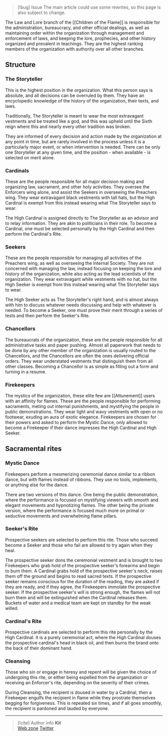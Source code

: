 > [!bug] Issue
> The main article could use some rewrites, so this page is also subject to change.

The Law and Lore branch of the [[Children of the Flame]] is responsible for the administration, bureaucracy, and other official dealings, as well as maintaining order within the organization through management and enforcement of laws, and keeping the lore, prophecies, and other history organized and prevalent in teachings. They are the highest ranking members of the organization with authority over all other branches.

## Structure

### The Storyteller

This is the highest position in the organization. What this person says is absolute, and all decisions can be overruled by them. They have an encyclopedic knowledge of the history of the organization, their texts, and laws.

Traditionally, The Storyteller is meant to wear the most extravagant vestments and be treated like a god, and this was upheld until the Sixth reign where this and nearly every other tradition was broken.

They are informed of every decision and action made by the organization at any point in time, but are rarely involved in the process unless it is a particularly major event, or when intervention is needed. There can be only one Storyteller at any given time, and the position - when available - is selected on merit alone.

### Cardinals 

These are the people responsible for all major decision making and organizing law, sacrament, and other holy activities. They oversee the Enforcers wing alone, and assist the Seekers in overseeing the Preachers wing. They wear extravagant black vestments with tall hats, but the High Cardinal is exempt from this instead wearing what The Storyteller says to wear.

The High Cardinal is assigned directly to The Storyteller as an advisor and to relay information. They are akin to politicians in their role. To become a Cardinal, one must be selected personally by the High Cardinal and then perform the Cardinal's Rite.

### Seekers

These are the people responsible for managing all activities of the Preachers wing, as well as overseeing the Internal Society. They are not concerned with managing the law, instead focusing on keeping the lore and history of the organization, while also acting as the lead scientists of the organization. They wear extravagant white vestments with no hat, but the High Seeker is exempt from this instead wearing what The Storyteller says to wear.

The High Seeker acts as The Storyteller's right hand, and is almost always with him to discuss whatever needs discussing and help with whatever is needed. To become a Seeker, one must prove their merit through a series of tests and then perform the Seeker's Rite.

### Chancellors

The bureaucrats of the organization, these are the people responsible for all administrative tasks and paper pushing. Almost all paperwork that needs to be done by any other member of the organization is usually routed to the Chancellors, and the Chancellors are often the ones delivering official orders. They wear understated vestments that distinguish them from all other classes. Becoming a Chancellor is as simple as filling out a form and turning in a resume.

### Firekeepers

The mystics of the organization, these elite few are [[Attunement]] users with an affinity for flames. These are the people responsible for performing sacraments, meting out internal punishments, and mystifying the people in public demonstrations. They wear light and wavy vestments with open or no footwear, exuding an aura of exotic elegance. Firekeepers are chosen for their powers and asked to perform the Mystic Dance, only allowed to become a Firekeeper if their dance impresses the High Cardinal and High Seeker.

## Sacramental rites

### Mystic Dance

Firekeepers perform a mesmerizing ceremonial dance similar to a ribbon dance, but with flames instead of ribbons. They use no tools, implements, or anything else for the dance.

There are two versions of this dance. One being the public demonstration, where the performance is focused on mystifying viewers with smooth and elegant movements and hypnotizing flames. The other being the private version, where the performance is focused much more on primal or seductive movements and overwhelming flame pillars.

### Seeker's Rite

Prospective seekers are selected to perform this rite. Those who succeed become a Seeker and those who fail are allowed to try again when they heal.

The prospective seeker dons the ceremonial vestment and is brought to two Firekeepers who grab hold of the prospective seeker's forearms and begin to burn them. A Cardinal grabs hold of the prospective seeker's neck, raises them off the ground and begins to read sacred texts. If the prospective seeker remains conscious for the duration of the reading, they are asked if they are ready, and if they agree, the Firekeepers immolate the prospective seeker. If the prospective seeker's will is strong enough, the flames will not burn them and will be extinguished when the Cardinal releases them. Buckets of water and a medical team are kept on standby for the weak willed.

### Cardinal's Rite

Prospective cardinals are selected to perform this rite personally by the High Cardinal. It is a purely ceremonial act, where the High Cardinal douses the prospective cardinal's head in black oil, and then burns the brand onto the back of their dominant hand.

### Cleansing

Those who sin or engage in heresy and repent will be given the choice of undergoing this rite, or either being expelled from the organization or receiving an Enforcer's rite, depending on the severity of their crimes.

During Cleansing, the recipient is doused in water by a Cardinal, then a Firekeeper engulfs the recipient in flame while they prostrate themselves begging for forgiveness. This is repeated six times, and if all goes smoothly, the recipient is pardoned and lauded by everyone.

-----
> [!cite] Author info
> **Kit**\
> [Web zone](https://kitabe.link) [Twitter](https://twitter.com/Kerosyn_)